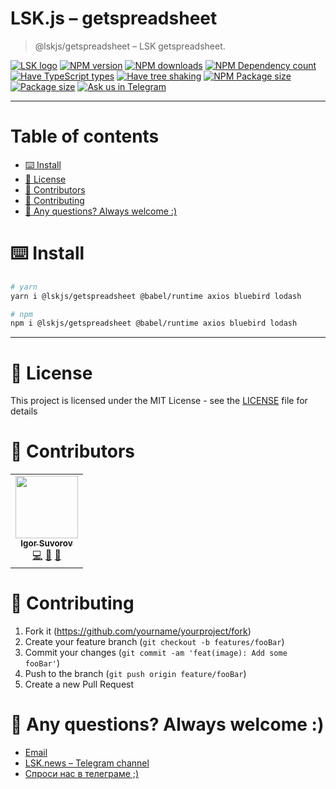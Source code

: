 # LSK.js – getspreadsheet

> @lskjs/getspreadsheet – LSK getspreadsheet.

[![LSK logo](https://badgen.net/badge/icon/MADE%20BY%20LSK?icon=zeit\&label\&color=red\&labelColor=red)](https://github.com/lskjs)
[![NPM version](https://badgen.net/npm/v/@lskjs/getspreadsheet)](https://www.npmjs.com/package/@lskjs/getspreadsheet)
[![NPM downloads](https://badgen.net/npm/dt/@lskjs/getspreadsheet)](https://www.npmjs.com/package/@lskjs/getspreadsheet)
[![NPM Dependency count](https://badgen.net/bundlephobia/dependency-count/@lskjs/getspreadsheet)](https://bundlephobia.com/result?p=@lskjs/getspreadsheet)
[![Have TypeScript types](https://badgen.net/npm/types/@lskjs/getspreadsheet)](https://www.npmjs.com/package/@lskjs/getspreadsheet)
[![Have tree shaking](https://badgen.net/bundlephobia/tree-shaking/@lskjs/getspreadsheet)](https://bundlephobia.com/result?p=@lskjs/getspreadsheet)
[![NPM Package size](https://badgen.net/bundlephobia/minzip/@lskjs/getspreadsheet)](https://bundlephobia.com/result?p=@lskjs/getspreadsheet)
[![Package size](https://badgen.net//github/license/lskjs/lskjs)](https://github.com/lskjs/lskjs/blob/master/LICENSE)
[![Ask us in Telegram](https://img.shields.io/badge/Ask%20us%20in-Telegram-brightblue.svg)](https://t.me/lskjschat)

<!-- template file="scripts/templates/preview.md" start -->

<!-- template end -->

***

<!-- # 📒 Table of contents  -->

# Table of contents

*   [⌨️ Install](#️-install)
*   [📖 License](#-license)
*   [👥 Contributors](#-contributors)
*   [👏 Contributing](#-contributing)
*   [📮 Any questions? Always welcome :)](#-any-questions-always-welcome-)

# ⌨️ Install

```sh
# yarn
yarn i @lskjs/getspreadsheet @babel/runtime axios bluebird lodash

# npm
npm i @lskjs/getspreadsheet @babel/runtime axios bluebird lodash
```

***

# 📖 License

This project is licensed under the MIT License - see the [LICENSE](LICENSE) file for details

# 👥 Contributors

<!-- ALL-CONTRIBUTORS-LIST:START - Do not remove or modify this section -->

<!-- prettier-ignore-start -->

<!-- markdownlint-disable -->

<table>
  <tr>
    <td align="center"><a href="https://isuvorov.com"><img src="https://avatars2.githubusercontent.com/u/1056977?v=4?s=100" width="100px;" alt=""/><br /><sub><b>Igor Suvorov</b></sub></a><br /><a href="lskjs/lskjs///commits?author=isuvorov" title="Code">💻</a> <a href="#design-isuvorov" title="Design">🎨</a> <a href="#ideas-isuvorov" title="Ideas, Planning, & Feedback">🤔</a></td>
  </tr>
</table>
<!-- markdownlint-restore -->
<!-- prettier-ignore-end -->
<!-- ALL-CONTRIBUTORS-LIST:END -->

# 👏 Contributing

1.  Fork it (<https://github.com/yourname/yourproject/fork>)
2.  Create your feature branch (`git checkout -b features/fooBar`)
3.  Commit your changes (`git commit -am 'feat(image): Add some fooBar'`)
4.  Push to the branch (`git push origin feature/fooBar`)
5.  Create a new Pull Request

# 📮 Any questions? Always welcome :)

*   [Email](mailto:hi@isuvorov.com)
*   [LSK.news – Telegram channel](https://t.me/lskjs)
*   [Спроси нас в телеграме ;)](https://t.me/lskjschat)
